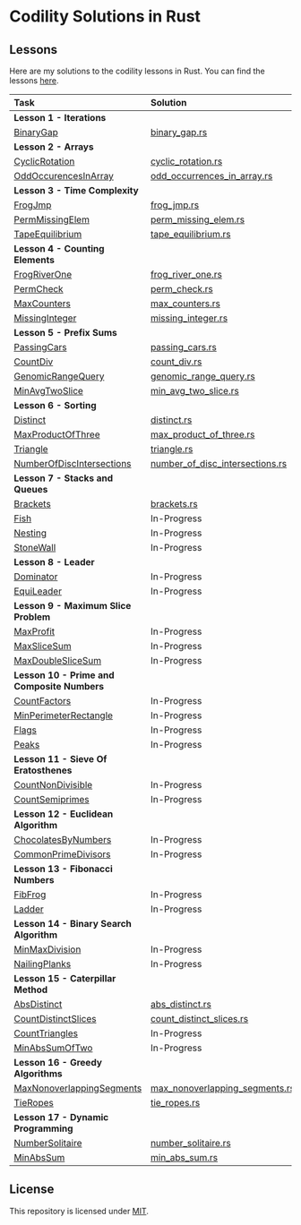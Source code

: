 # Codility Solutions in Rust

## Lessons

Here are my solutions to the codility lessons in Rust.  You can find the lessons [here](https://app.codility.com/programmers/lessons/).

| Task                                                                                                                          | Solution                                                                               |  
|:------------------------------------------------------------------------------------------------------------------------------|:---------------------------------------------------------------------------------------|
| **Lesson 1 - Iterations**                                                                                                     |                                                                                        |
| [BinaryGap](https://app.codility.com/programmers/lessons/1-iterations/binary_gap/)                                            | [binary_gap.rs](src/iterations/binary_gap.rs)                                          |
| **Lesson 2 - Arrays**                                                                                                         |                                                                                        |
| [CyclicRotation](https://app.codility.com/programmers/lessons/2-arrays/cyclic_rotation/)                                      | [cyclic_rotation.rs](src/arrays/cyclic_rotation.rs)                                    |
| [OddOccurencesInArray](https://app.codility.com/programmers/lessons/2-arrays/odd_occurrences_in_array/)                       | [odd_occurrences_in_array.rs](src/arrays/odd_occurrences_in_array.rs)                  |
| **Lesson 3 - Time Complexity**                                                                                                |                                                                                        |
| [FrogJmp](https://app.codility.com/programmers/lessons/3-time_complexity/frog_jmp/)                                           | [frog_jmp.rs](src/time_complexity/frog_jmp.rs)                                         |
| [PermMissingElem](https://app.codility.com/programmers/lessons/3-time_complexity/perm_missing_elem/)                          | [perm_missing_elem.rs](src/time_complexity/perm_missing_elem.rs)                       |
| [TapeEquilibrium](https://app.codility.com/programmers/lessons/3-time_complexity/tape_equilibrium/)                           | [tape_equilibrium.rs](src/time_complexity/tape_equilibrium.rs)                         |
| **Lesson 4 - Counting Elements**                                                                                              |                                                                                        |
| [FrogRiverOne](https://app.codility.com/programmers/lessons/4-counting_elements/frog_river_one/)                              | [frog_river_one.rs](src/counting_elements/frog_river_one.rs)                           |
| [PermCheck](https://app.codility.com/programmers/lessons/4-counting_elements/perm_check/)                                     | [perm_check.rs](src/counting_elements/perm_check.rs)                                   |
| [MaxCounters](https://app.codility.com/programmers/lessons/4-counting_elements/max_counters/)                                 | [max_counters.rs](src/counting_elements/max_counters.rs)                               |
| [MissingInteger](https://app.codility.com/programmers/lessons/4-counting_elements/missing_integer/)                           | [missing_integer.rs](src/counting_elements/missing_integer.rs)                         |
| **Lesson 5 - Prefix Sums**                                                                                                    |                                                                                        |
| [PassingCars](https://app.codility.com/programmers/lessons/5-prefix_sums/passing_cars/)                                       | [passing_cars.rs](src/prefix_sums/passing_cars.rs)                                     |
| [CountDiv](https://app.codility.com/programmers/lessons/5-prefix_sums/count_div/)                                             | [count_div.rs](src/prefix_sums/count_div.rs)                                           |
| [GenomicRangeQuery](https://app.codility.com/programmers/lessons/5-prefix_sums/genomic_range_query/)                          | [genomic_range_query.rs](src/prefix_sums/genomic_range_query.rs)                       |
| [MinAvgTwoSlice](https://app.codility.com/programmers/lessons/5-prefix_sums/min_avg_two_slice/)                               | [min_avg_two_slice.rs](src/prefix_sums/min_avg_two_slice.rs)                           |
| **Lesson 6 - Sorting**                                                                                                        |                                                                                        |
| [Distinct](https://app.codility.com/programmers/lessons/6-sorting/distinct/)                                                  | [distinct.rs](src/sorting/distinct.rs)                                                 |
| [MaxProductOfThree](https://app.codility.com/programmers/lessons/6-sorting/max_product_of_three/)                             | [max_product_of_three.rs](src/sorting/max_product_of_three.rs)                         |
| [Triangle](https://app.codility.com/programmers/lessons/6-sorting/triangle/)                                                  | [triangle.rs](src/sorting/triangle.rs)                                                 |
| [NumberOfDiscIntersections](https://app.codility.com/programmers/lessons/6-sorting/number_of_disc_intersections/)             | [number_of_disc_intersections.rs](src/sorting/number_of_disc_intersections.rs)         |
| **Lesson 7 - Stacks and Queues**                                                                                              |                                                                                        |
| [Brackets](https://app.codility.com/programmers/lessons/7-stacks_and_queues/brackets/)                                        | [brackets.rs](src/stacks_and_queues/brackets.rs)                                       |
| [Fish](https://app.codility.com/programmers/lessons/7-stacks_and_queues/fish/)                                                | In-Progress                                                                            |
| [Nesting](https://app.codility.com/programmers/lessons/7-stacks_and_queues/nesting/)                                          | In-Progress                                                                            |
| [StoneWall](https://app.codility.com/programmers/lessons/7-stacks_and_queues/stone_wall/)                                     | In-Progress                                                                            |
| **Lesson 8 - Leader**                                                                                                         |                                                                                        |
| [Dominator](https://app.codility.com/programmers/lessons/8-leader/dominator/)                                                 | In-Progress                                                                            |
| [EquiLeader](https://app.codility.com/programmers/lessons/8-leader/equi_leader/)                                              | In-Progress                                                                            |
| **Lesson 9 - Maximum Slice Problem**                                                                                          |                                                                                        |
| [MaxProfit](https://app.codility.com/programmers/lessons/9-maximum_slice_problem/max_profit/)                                 | In-Progress                                                                            |
| [MaxSliceSum](https://app.codility.com/programmers/lessons/9-maximum_slice_problem/max_slice_sum/)                            | In-Progress                                                                            |
| [MaxDoubleSliceSum](https://app.codility.com/programmers/lessons/9-maximum_slice_problem/max_double_slice_sum/)               | In-Progress                                                                            |
| **Lesson 10 - Prime and Composite Numbers**                                                                                   |                                                                                        |
| [CountFactors](https://app.codility.com/programmers/lessons/10-prime_and_composite_numbers/count_factors/)                    | In-Progress                                                                            |
| [MinPerimeterRectangle](https://app.codility.com/programmers/lessons/10-prime_and_composite_numbers/min_perimeter_rectangle/) | In-Progress                                                                            |
| [Flags](https://app.codility.com/programmers/lessons/10-prime_and_composite_numbers/flags/)                                   | In-Progress                                                                            |
| [Peaks](https://app.codility.com/programmers/lessons/10-prime_and_composite_numbers/peaks/)                                   | In-Progress                                                                            |
| **Lesson 11 - Sieve Of Eratosthenes**                                                                                         |                                                                                        |
| [CountNonDivisible](https://app.codility.com/programmers/lessons/11-sieve_of_eratosthenes/count_non_divisible/)               | In-Progress                                                                            |
| [CountSemiprimes](https://app.codility.com/programmers/lessons/11-sieve_of_eratosthenes/count_semiprimes/)                    | In-Progress                                                                            |
| **Lesson 12 - Euclidean Algorithm**                                                                                           |                                                                                        |
| [ChocolatesByNumbers](https://app.codility.com/programmers/lessons/12-euclidean_algorithm/chocolates_by_numbers/)             | In-Progress                                                                            |
| [CommonPrimeDivisors](https://app.codility.com/programmers/lessons/12-euclidean_algorithm/common_prime_divisors/)             | In-Progress                                                                            |
| **Lesson 13 - Fibonacci Numbers**                                                                                             |                                                                                        |
| [FibFrog](https://app.codility.com/programmers/lessons/13-fibonacci_numbers/fib_frog/)                                        | In-Progress                                                                            |
| [Ladder](https://app.codility.com/programmers/lessons/13-fibonacci_numbers/ladder/)                                           | In-Progress                                                                            |
| **Lesson 14 - Binary Search Algorithm**                                                                                       |                                                                                        |
| [MinMaxDivision](https://app.codility.com/programmers/lessons/14-binary_search_algorithm/min_max_division/)                   | In-Progress                                                                            |
| [NailingPlanks](https://app.codility.com/programmers/lessons/14-binary_search_algorithm/nailing_planks/)                      | In-Progress                                                                            |
| **Lesson 15 - Caterpillar Method**                                                                                            |                                                                                        |
| [AbsDistinct](https://app.codility.com/programmers/lessons/15-caterpillar_method/abs_distinct/)                               | [abs_distinct.rs](src/caterpillar_method/abs_distinct.rs)                              |
| [CountDistinctSlices](https://app.codility.com/programmers/lessons/15-caterpillar_method/count_distinct_slices/)              | [count_distinct_slices.rs](src/caterpillar_method/count_distinct_slices.rs)            |
| [CountTriangles](https://app.codility.com/programmers/lessons/15-caterpillar_method/count_triangles/)                         | In-Progress                                                                            |
| [MinAbsSumOfTwo](https://app.codility.com/programmers/lessons/15-caterpillar_method/min_abs_sum_of_two/)                      | In-Progress                                                                            |
| **Lesson 16 - Greedy Algorithms**                                                                                             |                                                                                        |
| [MaxNonoverlappingSegments](https://app.codility.com/programmers/lessons/16-greedy_algorithms/max_nonoverlapping_segments/)   | [max_nonoverlapping_segments.rs](src/greedy_algorithms/max_nonoverlapping_segments.rs) |
| [TieRopes](https://app.codility.com/programmers/lessons/16-greedy_algorithms/tie_ropes/)                                      | [tie_ropes.rs](src/greedy_algorithms/tie_ropes.rs)                                     |
| **Lesson 17 - Dynamic Programming**                                                                                           |                                                                                        |
| [NumberSolitaire](https://app.codility.com/programmers/lessons/17-dynamic_programming/number_solitaire/)                      | [number_solitaire.rs](src/dynamic_programming/number_solitaire.rs)                     |
| [MinAbsSum](https://app.codility.com/programmers/lessons/17-dynamic_programming/min_abs_sum/)                                 | [min_abs_sum.rs](src/dynamic_programming/min_abs_sum.rs)                               |


## License
This repository is licensed under [MIT](LICENSE).